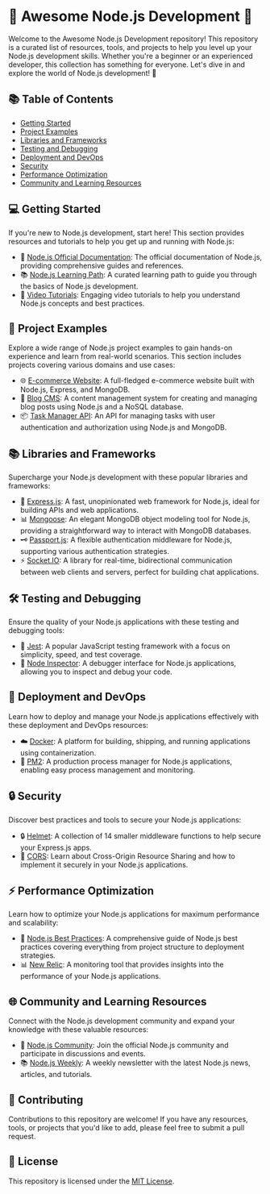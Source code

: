 # 🌟 Awesome Node.js Development 🌟

Welcome to the Awesome Node.js Development repository! This repository is a curated list of resources, tools, and projects to help you level up your Node.js development skills. Whether you're a beginner or an experienced developer, this collection has something for everyone. Let's dive in and explore the world of Node.js development! 🚀

## 📚 Table of Contents

- [Getting Started](#getting-started)
- [Project Examples](#project-examples)
- [Libraries and Frameworks](#libraries-and-frameworks)
- [Testing and Debugging](#testing-and-debugging)
- [Deployment and DevOps](#deployment-and-devops)
- [Security](#security)
- [Performance Optimization](#performance-optimization)
- [Community and Learning Resources](#community-and-learning-resources)

## 💻 Getting Started

If you're new to Node.js development, start here! This section provides resources and tutorials to help you get up and running with Node.js:

- 📖 [Node.js Official Documentation](https://nodejs.org/): The official documentation of Node.js, providing comprehensive guides and references.
- 📚 [Node.js Learning Path](https://example.com): A curated learning path to guide you through the basics of Node.js development.
- 🎥 [Video Tutorials](https://example.com): Engaging video tutorials to help you understand Node.js concepts and best practices.

## 🚀 Project Examples

Explore a wide range of Node.js project examples to gain hands-on experience and learn from real-world scenarios. This section includes projects covering various domains and use cases:

- 🌐 [E-commerce Website](https://example.com): A full-fledged e-commerce website built with Node.js, Express, and MongoDB.
- 📝 [Blog CMS](https://example.com): A content management system for creating and managing blog posts using Node.js and a NoSQL database.
- 📦 [Task Manager API](https://example.com): An API for managing tasks with user authentication and authorization using Node.js and MongoDB.

## 📚 Libraries and Frameworks

Supercharge your Node.js development with these popular libraries and frameworks:

- 🚀 [Express.js](https://expressjs.com): A fast, unopinionated web framework for Node.js, ideal for building APIs and web applications.
- 📊 [Mongoose](https://mongoosejs.com): An elegant MongoDB object modeling tool for Node.js, providing a straightforward way to interact with MongoDB databases.
- 🗝️ [Passport.js](https://www.passportjs.org): A flexible authentication middleware for Node.js, supporting various authentication strategies.
- ⚡️ [Socket.IO](https://socket.io): A library for real-time, bidirectional communication between web clients and servers, perfect for building chat applications.

## 🛠️ Testing and Debugging

Ensure the quality of your Node.js applications with these testing and debugging tools:

- 🧪 [Jest](https://jestjs.io): A popular JavaScript testing framework with a focus on simplicity, speed, and test coverage.
- 🐞 [Node Inspector](https://github.com/node-inspector/node-inspector): A debugger interface for Node.js applications, allowing you to inspect and debug your code.

## 🚀 Deployment and DevOps

Learn how to deploy and manage your Node.js applications effectively with these deployment and DevOps resources:

- ☁️ [Docker](https://www.docker.com): A platform for building, shipping, and running applications using containerization.
- 🚀 [PM2](https://pm2.keymetrics.io): A production process manager for Node.js applications, enabling easy process management and monitoring.

## 🔒 Security

Discover best practices and tools to secure your Node.js applications:

- 🔒 [Helmet](https://helmetjs.github.io): A collection of 14 smaller middleware functions to help secure your Express.js apps.
- 🚦 [CORS](https://developer.mozilla.org/en-US/docs/Web/HTTP/CORS): Learn about Cross-Origin Resource Sharing and how to implement it securely in your Node.js applications.

## ⚡ Performance Optimization

Learn how to optimize your Node.js applications for maximum performance and scalability:

- 🚀 [Node.js Best Practices](https://github.com/goldbergyoni/nodebestpractices): A comprehensive guide of Node.js best practices covering everything from project structure to deployment strategies.
- 📊 [New Relic](https://newrelic.com): A monitoring tool that provides insights into the performance of your Node.js applications.

## 🌐 Community and Learning Resources

Connect with the Node.js development community and expand your knowledge with these valuable resources:

- 👥 [Node.js Community](https://nodejs.org/community): Join the official Node.js community and participate in discussions and events.
- 📚 [Node.js Weekly](https://example.com): A weekly newsletter with the latest Node.js news, articles, and tutorials.

## 🤝 Contributing

Contributions to this repository are welcome! If you have any resources, tools, or projects that you'd like to add, please feel free to submit a pull request.

## 📃 License

This repository is licensed under the [MIT License](LICENSE).

